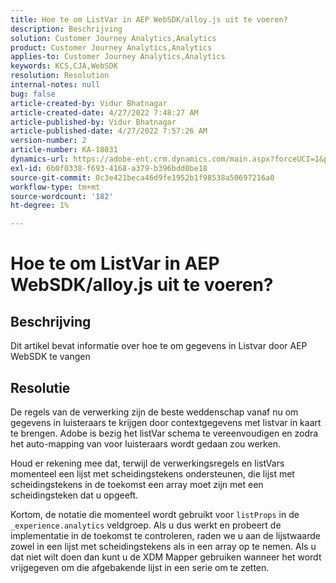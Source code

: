 ```yaml
---
title: Hoe te om ListVar in AEP WebSDK/alloy.js uit te voeren?
description: Beschrijving
solution: Customer Journey Analytics,Analytics
product: Customer Journey Analytics,Analytics
applies-to: Customer Journey Analytics,Analytics
keywords: KCS,CJA,WebSDK
resolution: Resolution
internal-notes: null
bug: false
article-created-by: Vidur Bhatnagar
article-created-date: 4/27/2022 7:48:27 AM
article-published-by: Vidur Bhatnagar
article-published-date: 4/27/2022 7:57:26 AM
version-number: 2
article-number: KA-18031
dynamics-url: https://adobe-ent.crm.dynamics.com/main.aspx?forceUCI=1&pagetype=entityrecord&etn=knowledgearticle&id=5b1fd76a-fec5-ec11-a7b6-0022480a10ee
exl-id: 6b0f0338-f693-4168-a379-b396bdd0be18
source-git-commit: 0c3e421beca46d9fe1952b1f98538a50697216a0
workflow-type: tm+mt
source-wordcount: '182'
ht-degree: 1%

---
```


# Hoe te om ListVar in AEP WebSDK/alloy.js uit te voeren?

## Beschrijving


Dit artikel bevat informatie over hoe te om gegevens in Listvar door AEP WebSDK te vangen


## Resolutie


De regels van de verwerking zijn de beste weddenschap vanaf nu om gegevens in luisteraars te krijgen door contextgegevens met listvar in kaart te brengen. Adobe is bezig het listVar schema te vereenvoudigen en zodra het auto-mapping van voor luisteraars wordt gedaan zou werken.

Houd er rekening mee dat, terwijl de verwerkingsregels en listVars momenteel een lijst met scheidingstekens ondersteunen, die lijst met scheidingstekens in de toekomst een array moet zijn met een scheidingsteken dat u opgeeft.

Kortom, de notatie die momenteel wordt gebruikt voor `listProps` in de `_experience.analytics` veldgroep. Als u dus werkt en probeert de implementatie in de toekomst te controleren, raden we u aan de lijstwaarde zowel in een lijst met scheidingstekens als in een array op te nemen. Als u dat niet wilt doen dan kunt u de XDM Mapper gebruiken wanneer het wordt vrijgegeven om die afgebakende lijst in een serie om te zetten.
